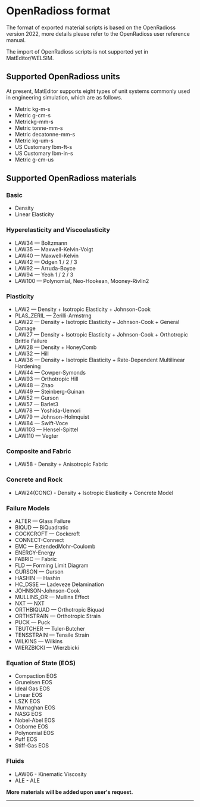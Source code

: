 # OpenRadioss format

The format of exported material scripts is based on the OpenRadioss version 2022, more details please refer to the OpenRadioss user reference manual.

The import of OpenRadioss scripts is not supported yet in MatEditor/WELSIM.


## Supported OpenRadioss units

At present, MatEditor supports eight types of unit systems commonly used in engineering simulation, which are as follows.

* Metric kg-m-s
* Metric g-cm-s
* Metrickg-mm-s
* Metric tonne-mm-s
* Metric decatonne-mm-s
* Metric kg-um-s
* US Customary lbm-ft-s
* US Customary lbm-in-s
* Metric g-cm-us


## Supported OpenRadioss materials

### Basic
* Density
* Linear Elasticity

### Hyperelasticity and Viscoelasticity
* LAW34 — Boltzmann
* LAW35 — Maxwell-Kelvin-Voigt
* LAW40 — Maxwell-Kelvin
* LAW42 — Odgen 1 / 2 / 3
* LAW92 — Arruda-Boyce
* LAW94 — Yeoh 1 / 2 / 3
* LAW100 — Polynomial, Neo-Hookean, Mooney-Rivlin2

### Plasticity
* LAW2 — Density + Isotropic Elasticity + Johnson-Cook
* PLAS_ZERIL — Zerilli-Armstrng
* LAW22 — Density + Isotropic Elasticity + Johnson-Cook + General Damage
* LAW27 — Density + Isotropic Elasticity + Johnson-Cook + Orthotropic Brittle Failure
* LAW28 — Density + HoneyComb
* LAW32 — Hill
* LAW36 — Density + Isotropic Elasticity + Rate-Dependent Multilinear Hardening
* LAW44 — Cowper-Symonds
* LAW93 — Orthotropic Hill
* LAW48 — Zhao
* LAW49 — Steinberg-Guinan
* LAW52 — Gurson
* LAW57 — Barlet3
* LAW78 — Yoshida-Uemori
* LAW79 — Johnson-Holmquist
* LAW84 — Swift-Voce
* LAW103 — Hensel-Spittel
* LAW110 — Vegter

### Composite and Fabric
* LAW58 - Density + Anisotropic Fabric


### Concrete and Rock
* LAW24(CONC) - Density + Isotropic Elasticity + Concrete Model


### Failure Models
* ALTER — Glass Failure
* BIQUD — BiQuadratic
* COCKCROFT — Cockcroft
* CONNECT-Connect
* EMC — ExtendedMohr-Coulomb
* ENERGY-Energy
* FABRIC — Fabric
* FLD — Forming Limit Diagram
* GURSON — Gurson
* HASHIN — Hashin
* HC_DSSE — Ladeveze Delamination
* JOHNSON-Johnson-Cook
* MULLINS_OR — Mullins Effect
* NXT — NXT
* ORTHBIQUAD — Orthotropic Biquad
* ORTHSTRAIN — Orthotropic Strain
* PUCK — Puck
* TBUTCHER — Tuler-Butcher
* TENSSTRAIN — Tensile Strain
* WILKINS — Wilkins
* WIERZBICKI — Wierzbicki

### Equation of State (EOS)
* Compaction EOS
* Gruneisen EOS
* Ideal Gas EOS
* Linear EOS
* LSZK EOS
* Murnaghan EOS
* NASG EOS
* Nobel-Abel EOS
* Osborne EOS
* Polynomial EOS
* Puff EOS
* Stiff-Gas EOS

### Fluids
* LAW06 - Kinematic Viscosity
* ALE - ALE


**More materials will be added upon user's request.**

---

